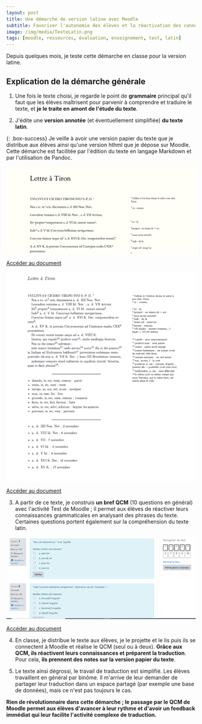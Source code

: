 ```yaml
---
layout: post
title: Une démarche de version latine avec Moodle
subtitle: Favoriser l'autonomie des élèves et la réactivation des connaissances grâce à un environnement numérique
image: /img/media/TexteLatin.png
tags: [moodle, ressources, évaluation, enseignement, test, latin]
---
```


Depuis quelques mois, je teste cette démarche en classe pour la version latine.

## Explication de la démarche générale

1. Une fois le texte choisi, je regarde le point de **grammaire** principal qu'il faut que les élèves maîtrisent pour parvenir à comprendre et traduire le texte, et **je le traite en amont de l'étude du texte**.

2. J'édite une **version annotée** (et éventuellement simplifiée) **du texte latin**.

{: .box-success} Je veille à avoir une version papier du texte que je distribue aux élèves ainsi qu'une version hthml que je dépose sur Moodle. Cette démarche est facilitée par l'édition du texte en langage Markdown et par l'utilisation de Pandoc.

![Texte latin annnoté version HTML](/img/media/TexteLatin.png "Texte latin annnoté version HTML")

[Accéder au document](https://nextcloud.sassolini.fr/index.php/s/ABfWm6eboqzoiqy)

![Texte latin annnoté version PDF](/img/media/texteLatinPDF.png "Texte latin annnoté version PDF")  

[Accéder au document](https://nextcloud.sassolini.fr/index.php/s/wbnbeyKijCNdnMc)

3. A partir de ce texte, je construis **un bref QCM** (10 questions en général) avec l'activité Test de Moodle ; il permet aux élèves de réactiver leurs connaissances grammaticales en analysant des phrases du texte. Certaines questions portent également sur la compréhension du texte latin.

![Extrait du QCM sur le texte latin dans Moodle](/img/media/QCM_Latin.png "Extrait du QCM sur le texte latin dans Moodle")

[Accéder au document](https://nextcloud.sassolini.fr/index.php/s/a8dkFgAEwFwDXnn)

4. En classe, je distribue le texte aux élèves, je le projette et le lis puis ils se connectent à Moodle et réalise le QCM (seul ou à deux). **Grâce aux QCM, ils réactivent leurs connaissances et préparent la traduction**. Pour cela, **ils prennent des notes sur la version papier du texte**.  

5. Le texte ainsi dégrossi, le travail de traduction est simplifié. Les élèves travaillent en général par binôme. Il m'arrive de leur demander de partager leur traduction dans un espace partagé (par exemple une base de données), mais ce n'est pas toujours le cas.

**Rien de révolutionnaire dans cette démarche ; le passage par le QCM de Moodle permet aux élèves d'avancer à leur rythme et d'avoir un feedback immédiat qui leur facilite l'activité complexe de traduction.**
